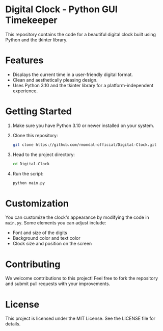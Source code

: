 
# Digital Clock - Python GUI Timekeeper

This repository contains the code for a beautiful digital clock built using Python and the tkinter library. 

# Features

* Displays the current time in a user-friendly digital format.
* Clean and aesthetically pleasing design.
* Uses Python 3.10 and the tkinter library for a platform-independent experience.

# Getting Started

1. Make sure you have Python 3.10 or newer installed on your system.
   
3. Clone this repository:
   ```bash
   git clone https://github.com/rmondal-official/Digital-Clock.git
   ```
4. Head to the project directory:
   ```bash
   cd Digital-Clock
   ```
6. Run the script:
   ```bash
   python main.py
   ```

# Customization

You can customize the clock's appearance by modifying the code in `main.py`. Some elements you can adjust include:

* Font and size of the digits
* Background color and text color
* Clock size and position on the screen

# Contributing

We welcome contributions to this project! Feel free to fork the repository and submit pull requests with your improvements.

# License

This project is licensed under the MIT License. See the LICENSE file for details.
